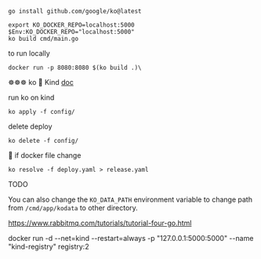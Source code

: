 ```
go install github.com/google/ko@latest

```

```
export KO_DOCKER_REPO=localhost:5000
$Env:KO_DOCKER_REPO="localhost:5000"
ko build cmd/main.go

```

to run locally

```
docker run -p 8080:8080 $(ko build .)\
```

☸️☸️☸️ ko 🚀 Kind [doc](https://ko.build/features/k8s/)

run ko on kind

```
ko apply -f config/

```

delete deploy

```
ko delete -f config/

```

🐳 if docker file change

```
ko resolve -f deploy.yaml > release.yaml
```

TODO

You can also change the `KO_DATA_PATH` environment variable to change path from `/cmd/app/kodata` to other directory.

https://www.rabbitmq.com/tutorials/tutorial-four-go.html


docker run -d --net=kind --restart=always -p "127.0.0.1:5000:5000" --name "kind-registry" registry:2